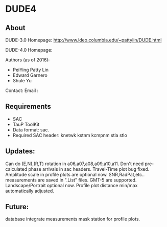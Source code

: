 # DUDE4

## About

DUDE-3.0 Homepage: http://www.ldeo.columbia.edu/~pattylin/DUDE.html

DUDE-4.0 Homepage:

Authors (as of 2016):
* PeiYing Patty Lin
* Edward Garnero
* Shule Yu

Contact:
Email  :

## Requirements

* SAC
* TauP ToolKit
* Data format: sac.
* Required SAC header: knetwk kstnm kcmpnm stla stlo


## Updates:

Can do (E,N),(R,T) rotation in a06,a07,a08,a09,a10,a11.
Don't need pre-calculated phase arrivals in sac headers.
Travel-Time plot bug fixed.
Amplitude scale in profile plots are optional now.
SNR,RadPat,etc.. measurements are saved in ".List" files.
GMT-5 are supported. Landscape/Portrait optional now.
Profile plot distance min/max automatically adjusted.

## Future:
database integrate measurements
mask station for profile plots.
